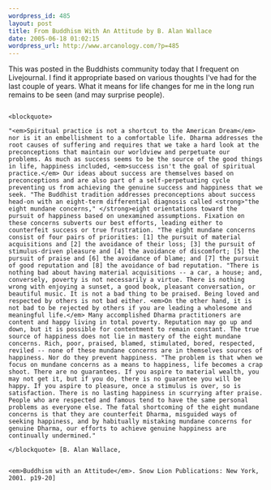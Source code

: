 ```yaml
--- 
wordpress_id: 485
layout: post
title: From Buddhism With An Attitude by B. Alan Wallace
date: 2005-06-18 01:02:15
wordpress_url: http://www.arcanology.com/?p=485
---
```

This was posted in the Buddhists community today that I frequent on Livejournal. I find it appropriate based on various thoughts I've had for the last couple of years. What it means for life changes for me in the long run remains to be seen (and may surprise people). 
                                                                                                                                                                                                                                                                                                                                                                                                                                                                                                                                                                                                                                                                                                                      
                                                                                                                                                                                                                                                                                                                                                                                                                                                                                                                                                                                                                                                                                                                      <blockquote>
                                                                                                                                                                                                                                                                                                                                                                                                                                                                                                                                                                                                                                                                                                                        "<em>Spiritual practice is not a shortcut to the American Dream</em> nor is it an embellishment to a comfortable life. Dharma addresses the root causes of suffering and requires that we take a hard look at the preconceptions that maintain our worldview and perpetuate our problems. As much as success seems to be the source of the good things in life, happiness included, <em>success isn't the goal of spiritual practice.</em> Our ideas about success are themselves based on preconceptions and are also part of a self-perpetuating cycle preventing us from achieving the genuine success and happiness that we seek. "The Buddhist tradition addresses preconceptions about success head-on with an eight-term differential diagnosis called <strong>"the eight mundane concerns," </strong>eight orientations toward the pursuit of happiness based on unexamined assumptions. Fixation on these concerns subverts our best efforts, leading either to counterfeit success or true frustration. "The eight mundane concerns consist of four pairs of priorities: [1] the pursuit of material acquisitions and [2] the avoidance of their loss; [3] the pursuit of stimulus-driven pleasure and [4] the avoidance of discomfort; [5] the pursuit of praise and [6] the avoidance of blame; and [7] the pursuit of good reputation and [8] the avoidance of bad reputation. "There is nothing bad about having material acquisitions -- a car, a house; and, conversely, poverty is not necessarily a virtue. There is nothing wrong with enjoying a sunset, a good book, pleasant conversation, or beautiful music. It is not a bad thing to be praised. Being loved and respected by others is not bad either. <em>On the other hand, it is not bad to be rejected by others if you are leading a wholesome and meaningful life.</em> Many accomplished Dharma practitioners are content and happy living in total poverty. Reputation may go up and down, but it is possible for contentment to remain constant. The true source of happiness does not lie in mastery of the eight mundane concerns. Rich, poor, praised, blamed, stimulated, bored, respected, reviled -- none of these mundane concerns are in themselves sources of happiness. Nor do they prevent happiness. "The problem is that when we focus on mundane concerns as a means to happiness, life becomes a crap shoot. There are no guarantees. If you aspire to material wealth, you may not get it, but if you do, there is no guarantee you will be happy. If you aspire to pleasure, once a stimulus is over, so is satisfaction. There is no lasting happiness in scurrying after praise. People who are respected and famous tend to have the same personal problems as everyone else. The fatal shortcoming of the eight mundane concerns is that they are counterfeit Dharma, misguided ways of seeking happiness, and by habitually mistaking mundane concerns for genuine Dharma, our efforts to achieve genuine happiness are continually undermined."
                                                                                                                                                                                                                                                                                                                                                                                                                                                                                                                                                                                                                                                                                                                      </blockquote> [B. Alan Wallace, 
                                                                                                                                                                                                                                                                                                                                                                                                                                                                                                                                                                                                                                                                                                                      
                                                                                                                                                                                                                                                                                                                                                                                                                                                                                                                                                                                                                                                                                                                      <em>Buddhism with an Attitude</em>. Snow Lion Publications: New York, 2001. p19-20]